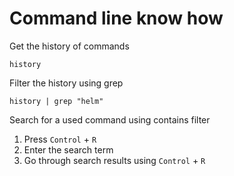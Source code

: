 # Command line know how

Get the history of commands

```(bash)
history
```

Filter the history using grep

```(bash)
history | grep "helm"
```

Search for a used command using contains filter

1. Press `Control` + `R`
2. Enter the search term
3. Go through search results using `Control` + `R`
